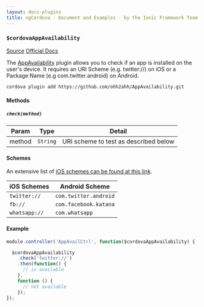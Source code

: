 ```yaml
---
layout: docs-plugins
title: ngCordova - Document and Examples - by the Ionic Framework Team
---
```


<div class="anchor-row">
  <h3><code>$cordovaAppAvailability</code></h3>
  <div class="button-row">
    <a class="btn-anchor" href="https://github.com/driftyco/ng-cordova/blob/master/src/plugins/appAvailability.js">Source</a>
    <a class="btn-anchor" href="https://github.com/ohh2ahh/AppAvailability">Official Docs</a>
  </div>
  <div class="icon-row">
    <i class="icon ion-social-apple"></i>
    <i class="icon ion-social-android"></i>
  </div>
</div>

The [AppAvailability](https://github.com/ohh2ahh/AppAvailability) plugin allows you to check if an app is installed on the user's device. It requires an URI Scheme (e.g. twitter://) on iOS or a Package Name (e.g com.twitter.android) on Android.

```bash
cordova plugin add https://github.com/ohh2ahh/AppAvailability.git
```

#### Methods

##### `check(method)`

| Param        | Type           | Detail  |
| ------------ |----------------| --------|
| method       | `String`       | URI scheme to test as described below |


#### Schemes

An extensive list of [iOS schemes can be found at this link](http://wiki.akosma.com/IPhone_URL_Schemes). 

| iOS Schemes     | Android Scheme |
| --------------- |----------------|
| `twitter://`    | `com.twitter.android` |
| `fb://`         | `com.facebook.katana` |
| `whatsapp://`   | `com.whatsapp` |



#### Example

```javascript
module.controller('AppAvailCtrl', function($cordovaAppAvailability) {

  $cordovaAppAvailability
    .check('twitter://')
    .then(function() {
      // is available
    },
    function () {
      // not available
    });
});
```
